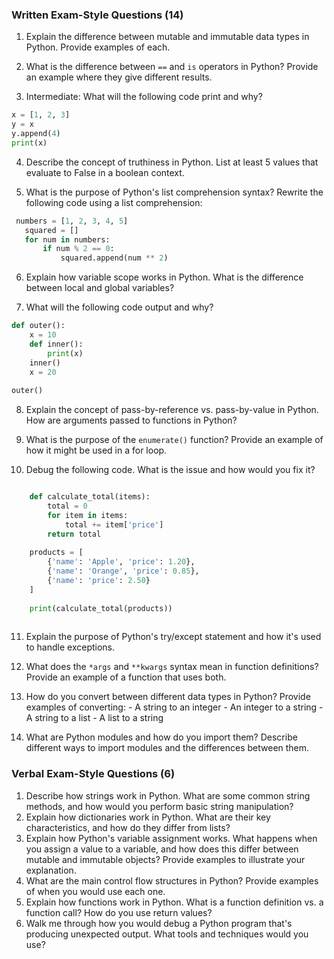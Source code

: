 ### Written Exam-Style Questions (14)


1. Explain the difference between mutable and immutable data types in Python. Provide examples of each.

2. What is the difference between `==` and `is` operators in Python? Provide an example where they give different results.

3.  ​Intermediate​: What will the following code print and why?

```python
x = [1, 2, 3]
y = x
y.append(4)
print(x)
```
4.  Describe the concept of truthiness in Python. List at least 5 values that evaluate to False in a boolean context.

5.  What is the purpose of Python's list comprehension syntax? Rewrite the following code using a list comprehension:

```python
 numbers = [1, 2, 3, 4, 5]
   squared = []
   for num in numbers:
       if num % 2 == 0:
           squared.append(num ** 2)
```

6. Explain how variable scope works in Python. What is the difference between local and global variables?

7. What will the following code output and why?

```python
def outer():
    x = 10
    def inner():
        print(x)
    inner()
    x = 20
   
outer()
```

8. Explain the concept of pass-by-reference vs. pass-by-value in Python. How are arguments passed to functions in Python?
9. What is the purpose of the `enumerate()` function? Provide an example of how it might be used in a for loop.

10. Debug the following code. What is the issue and how would you fix it?
```python

    def calculate_total(items):
        total = 0
        for item in items:
            total += item['price']
        return total
    
    products = [
        {'name': 'Apple', 'price': 1.20},
        {'name': 'Orange', 'price': 0.85},
        {'name': 'price': 2.50}
    ]
    
    print(calculate_total(products))
    
```
11. Explain the purpose of Python's try/except statement and how it's used to handle exceptions.

12. What does the `*args` and `**kwargs` syntax mean in function definitions? Provide an example of a function that uses both.

13.  How do you convert between different data types in Python? Provide examples of converting:
    - A string to an integer
    - An integer to a string
    - A string to a list
    - A list to a string


14. What are Python modules and how do you import them? Describe different ways to import modules and the differences between them.

### Verbal Exam-Style Questions (6)

1.  Describe how strings work in Python. What are some common string methods, and how would you perform basic string manipulation?
2. Explain how dictionaries work in Python. What are their key characteristics, and how do they differ from lists?
3. Explain how Python's variable assignment works. What happens when you assign a value to a variable, and how does this differ between mutable and immutable objects? Provide examples to illustrate your explanation.
4. What are the main control flow structures in Python? Provide examples of when you would use each one.
5.  Explain how functions work in Python. What is a function definition vs. a function call? How do you use return values?
6.  Walk me through how you would debug a Python program that's producing unexpected output. What tools and techniques would you use?